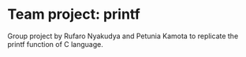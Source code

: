 # Team project: printf

Group project by Rufaro Nyakudya and Petunia Kamota to replicate the printf function of C language.

